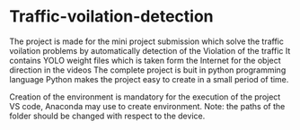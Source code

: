 # Traffic-voilation-detection
The project is made for the mini project submission which solve the traffic voilation problems by automatically detection of the Violation of the traffic
It contains YOLO weight files which is taken form the Internet
for the object direction in the videos
The complete project is buit in python programming language
Python makes the project easy to create in a small period of time.

Creation of the environment is mandatory for the execution of the project
VS code, Anaconda may use to create environment.
Note: the paths of the folder should be changed with respect to the device.

